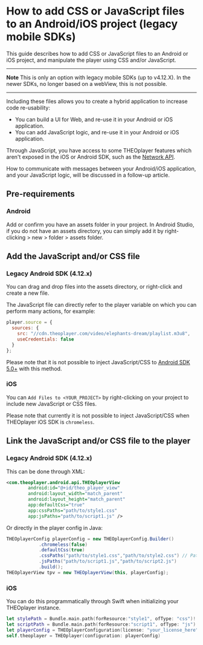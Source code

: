 # How to add CSS or JavaScript files to an Android/iOS project (legacy mobile SDKs)

This guide describes how to add CSS or JavaScript files to an Android or iOS project, and manipulate the player using CSS and/or JavaScript. 

---
**Note**
This is only an option with legacy mobile SDKs (up to v4.12.X). In the newer SDKs, no longer based on a webView, this is not possible.

---
Including these files allows you to create a hybrid application to increase code re-usability:

- You can build a UI for Web, and re-use it in your Android or iOS application.
- You can add JavaScript logic, and re-use it in your Android or iOS application.

Through JavaScript, you have access to some THEOplayer features which aren't exposed in the iOS or Android SDK, such as the [Network API](https://docs.theoplayer.com/how-to-guides/08-network/00-introduction.md).

How to communicate with messages between your Android/iOS application, and your JavaScript logic, will be discussed in a follow-up article.

## Pre-requirements

### Android

Add or confirm you have an assets folder in your project. In Android Studio, if you do not have an assets directory, you can simply add it by right-clicking > new > folder > assets folder.

## Add the JavaScript and/or CSS file

### Legacy Android SDK (4.12.x)

You can drag and drop files into the assets directory, or right-click and create a new file.

The JavaScript file can directly refer to the player variable on which you can perform many actions, for example:

```js
player.source = {
  sources: {
    src: "//cdn.theoplayer.com/video/elephants-dream/playlist.m3u8",
    useCredentials: false
  }
};
```

Please note that it is not possible to inject JavaScript/CSS to [Android SDK 5.0+](https://docs.theoplayer.com/getting-started/01-sdks/02-android-unified/00-getting-started.md) with this method.

### iOS

You can `Add Files to <YOUR_PROJECT>` by right-clicking on your project to include new JavaScript or CSS files.

Please note that currently it is not possible to inject JavaScript/CSS when THEOplayer iOS SDK is `chromeless`.

## Link the JavaScript and/or CSS file to the player

### Legacy Android SDK (4.12.x)

This can be done through XML:

```xml
<com.theoplayer.android.api.THEOplayerView
        android:id="@+id/theo_player_view"
        android:layout_width="match_parent"
        android:layout_height="match_parent"
        app:defaultCss="true"
        app:cssPaths="path/to/style1.css"
        app:jsPaths="path/to/script1.js" />
```

Or directly in the player config in Java:

```java
THEOplayerConfig playerConfig = new THEOplayerConfig.Builder()
            .chromeless(false)
            .defaultCss(true)
            .cssPaths("path/to/style1.css","path/to/style2.css") // Path is relative to the location of the assets directory
            .jsPaths("path/to/script1.js","path/to/script2.js")
            .build();
THEOplayerView tpv = new THEOplayerView(this, playerConfig);
```

### iOS

You can do this programmatically through Swift when initializing your THEOplayer instance.

```swift
let stylePath = Bundle.main.path(forResource:"style1", ofType: "css")! // style1.css
let scriptPath = Bundle.main.path(forResource:"script1", ofType: "js")! // script1.css
let playerConfig = THEOplayerConfiguration(license: "your_license_here", defaultCSS: true, cssPaths:[stylePath], jsPaths: [scriptPath])
self.theoplayer = THEOplayer(configuration: playerConfig)
```
